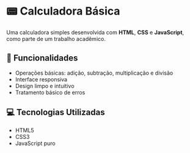 # 📟 Calculadora Básica

Uma calculadora simples desenvolvida com **HTML**, **CSS** e **JavaScript**, como parte de um trabalho acadêmico.

## 🚀 Funcionalidades

- Operações básicas: adição, subtração, multiplicação e divisão
- Interface responsiva
- Design limpo e intuitivo
- Tratamento básico de erros

## 💻 Tecnologias Utilizadas

- HTML5
- CSS3
- JavaScript puro